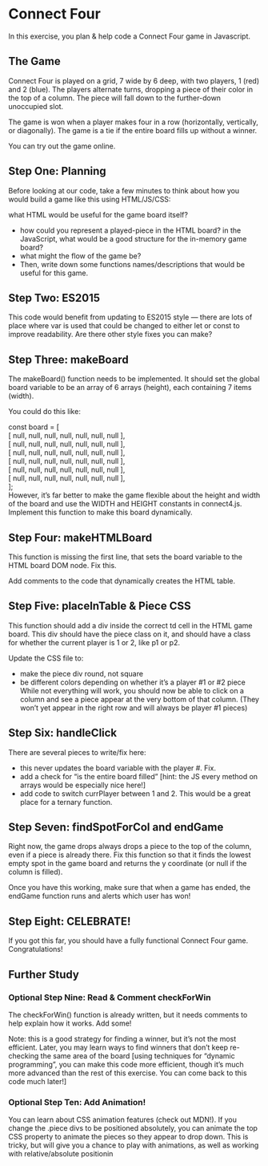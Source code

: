# Connect Four

In this exercise, you plan & help code a Connect Four game in Javascript.

## The Game

Connect Four is played on a grid, 7 wide by 6 deep, with two players, 1 (red) and 2 (blue). The players alternate turns, dropping a piece of their color in the top of a column. The piece will fall down to the further-down unoccupied slot.

The game is won when a player makes four in a row (horizontally, vertically, or diagonally). The game is a tie if the entire board fills up without a winner.

You can try out the game online.

## Step One: Planning

Before looking at our code, take a few minutes to think about how you would build a game like this using HTML/JS/CSS:

what HTML would be useful for the game board itself?

- how could you represent a played-piece in the HTML board?
  in the JavaScript, what would be a good structure for the in-memory game board?
- what might the flow of the game be?
- Then, write down some functions names/descriptions that would be useful for this game.

## Step Two: ES2015

This code would benefit from updating to ES2015 style — there are lots of place where var is used that could be changed to either let or const to improve readability. Are there other style fixes you can make?

## Step Three: makeBoard

The makeBoard() function needs to be implemented. It should set the global board variable to be an array of 6 arrays (height), each containing 7 items (width).

You could do this like:

const board = [  
[ null, null, null, null, null, null, null ],  
[ null, null, null, null, null, null, null ],  
[ null, null, null, null, null, null, null ],  
[ null, null, null, null, null, null, null ],  
[ null, null, null, null, null, null, null ],  
[ null, null, null, null, null, null, null ],  
];  
However, it’s far better to make the game flexible about the height and width of the board and use the WIDTH and HEIGHT constants in connect4.js. Implement this function to make this board dynamically.

## Step Four: makeHTMLBoard

This function is missing the first line, that sets the board variable to the HTML board DOM node. Fix this.

Add comments to the code that dynamically creates the HTML table.

## Step Five: placeInTable & Piece CSS

This function should add a div inside the correct td cell in the HTML game board. This div should have the piece class on it, and should have a class for whether the current player is 1 or 2, like p1 or p2.

Update the CSS file to:

- make the piece div round, not square
- be different colors depending on whether it’s a player #1 or #2 piece
  While not everything will work, you should now be able to click on a column and see a piece appear at the very bottom of that column. (They won’t yet appear in the right row and will always be player #1 pieces)

## Step Six: handleClick

There are several pieces to write/fix here:

- this never updates the board variable with the player #. Fix.
- add a check for “is the entire board filled” [hint: the JS every method on arrays would be especially nice here!]
- add code to switch currPlayer between 1 and 2. This would be a great place for a ternary function.

## Step Seven: findSpotForCol and endGame

Right now, the game drops always drops a piece to the top of the column, even if a piece is already there. Fix this function so that it finds the lowest empty spot in the game board and returns the y coordinate (or null if the column is filled).

Once you have this working, make sure that when a game has ended, the endGame function runs and alerts which user has won!

## Step Eight: CELEBRATE!

If you got this far, you should have a fully functional Connect Four game. Congratulations!

## Further Study

### Optional Step Nine: Read & Comment checkForWin

The checkForWin() function is already written, but it needs comments to help explain how it works. Add some!

Note: this is a good strategy for finding a winner, but it’s not the most efficient. Later, you may learn ways to find winners that don’t keep re-checking the same area of the board [using techniques for “dynamic programming”, you can make this code more efficient, though it’s much more advanced than the rest of this exercise. You can come back to this code much later!]

### Optional Step Ten: Add Animation!

You can learn about CSS animation features (check out MDN!). If you change the .piece divs to be positioned absolutely, you can animate the top CSS property to animate the pieces so they appear to drop down. This is tricky, but will give you a chance to play with animations, as well as working with relative/absolute positionin
